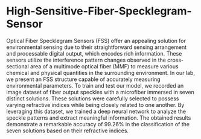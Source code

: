 # High-Sensitive-Fiber-Specklegram-Sensor

Optical Fiber Specklegram Sensors (FSS) offer an appealing solution for environmental sensing due to their straightforward sensing arrangement and processable digital output, which encodes rich information. These sensors utilize the interference pattern changes observed in the cross-sectional area of a multimode optical fiber (MMF) to measure various chemical and physical quantities in the surrounding environment. In our lab, we present an FSS structure capable of accurately measuring environmental parameters. To train and test our model, we recorded an image dataset of fiber output speckles with a microfiber immersed in seven distinct solutions. These solutions were carefully selected to possess varying refractive indices while being closely related to one another. By leveraging this dataset, we trained a deep neural network to analyze the speckle patterns and extract meaningful information. The obtained results demonstrate a remarkable accuracy of 99.26% in the classification of the seven solutions based on their refractive indices.
